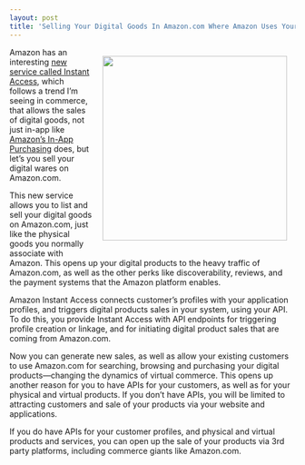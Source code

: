 ```yaml
---
layout: post
title: 'Selling Your Digital Goods In Amazon.com Where Amazon Uses Your API To Purchase'
---
```

<p><a href="https://developer.amazon.com/post/Tx3VAMG90LQR7DF/Amazon-Instant-Access-Sell-Digital-Items-for-Your-PC-Mac-or-Web-Based-Applicatio.html" target="_blank"><img style="padding: 15px;" src="https://s3.amazonaws.com/kinlane-productions/amazon/amazon-instant-access.png" alt="" width="325" align="right" /></a></p>
<p>Amazon has an interesting <a href="https://developer.amazon.com/post/Tx3VAMG90LQR7DF/Amazon-Instant-Access-Sell-Digital-Items-for-Your-PC-Mac-or-Web-Based-Applicatio.html">new service called Instant Access</a>, which follows a trend I&rsquo;m seeing in commerce, that allows the sales of digital goods, not just in-app like <a href="https://developer.amazon.com/public/apis/earn/in-app-purchasing">Amazon&rsquo;s In-App Purchasing</a> does, but let&rsquo;s you sell your digital wares on Amazon.com.</p>
<p>This new service allows you to list and sell your digital goods on Amazon.com, just like the physical goods you normally associate with Amazon. This opens up your digital products to the heavy traffic of Amazon.com, as well as the other perks like discoverability, reviews, and the payment systems that the Amazon platform enables.</p>
<p>Amazon Instant Access connects customer&rsquo;s profiles with your application profiles, and triggers digital products sales in your system, using your API. To do this, you provide Instant Access with API endpoints for triggering profile creation or linkage, and for initiating digital product sales that are coming from Amazon.com.</p>
<p>Now you can generate new sales, as well as allow your existing customers to use Amazon.com for searching, browsing and purchasing your digital products&mdash;changing the dynamics of virtual commerce. This opens up another reason for you to have APIs for your customers, as well as for your physical and virtual products. If you don&rsquo;t have APIs, you will be limited to attracting customers and sale of your products via your website and applications.</p>
<p>If you do have APIs for your customer profiles, and physical and virtual products and services, you can open up the sale of your products via 3rd party platforms, including commerce giants like Amazon.com.</p>